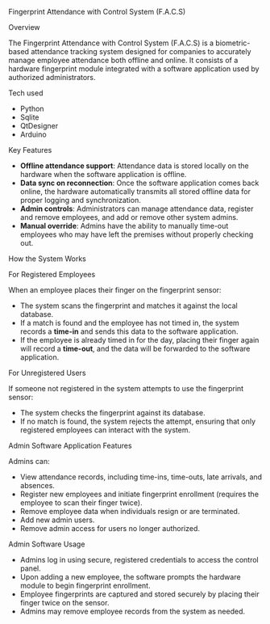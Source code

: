 
Fingerprint Attendance with Control System (F.A.C.S)

Overview

The Fingerprint Attendance with Control System (F.A.C.S) is a biometric-based attendance tracking system designed for companies to accurately manage employee attendance both offline and online. It consists of a hardware fingerprint module integrated with a software application used by authorized administrators.

Tech used
* Python
* Sqlite
* QtDesigner
* Arduino

Key Features

* **Offline attendance support**: Attendance data is stored locally on the hardware when the software application is offline.
* **Data sync on reconnection**: Once the software application comes back online, the hardware automatically transmits all stored offline data for proper logging and synchronization.
* **Admin controls**: Administrators can manage attendance data, register and remove employees, and add or remove other system admins.
* **Manual override**: Admins have the ability to manually time-out employees who may have left the premises without properly checking out.

How the System Works

For Registered Employees

When an employee places their finger on the fingerprint sensor:

* The system scans the fingerprint and matches it against the local database.
* If a match is found and the employee has not timed in, the system records a **time-in** and sends this data to the software application.
* If the employee is already timed in for the day, placing their finger again will record a **time-out**, and the data will be forwarded to the software application.

For Unregistered Users

If someone not registered in the system attempts to use the fingerprint sensor:

* The system checks the fingerprint against its database.
* If no match is found, the system rejects the attempt, ensuring that only registered employees can interact with the system.

Admin Software Application Features

Admins can:

* View attendance records, including time-ins, time-outs, late arrivals, and absences.
* Register new employees and initiate fingerprint enrollment (requires the employee to scan their finger twice).
* Remove employee data when individuals resign or are terminated.
* Add new admin users.
* Remove admin access for users no longer authorized.

Admin Software Usage

* Admins log in using secure, registered credentials to access the control panel.
* Upon adding a new employee, the software prompts the hardware module to begin fingerprint enrollment.
* Employee fingerprints are captured and stored securely by placing their finger twice on the sensor.
* Admins may remove employee records from the system as needed.



